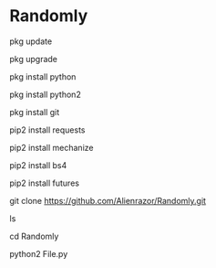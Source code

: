 # Randomly



pkg update

pkg upgrade

pkg install python

pkg install python2

pkg install git

pip2 install requests

pip2 install mechanize

pip2 install bs4

pip2 install futures

git clone https://github.com/Alienrazor/Randomly.git

ls

cd Randomly


python2 File.py
